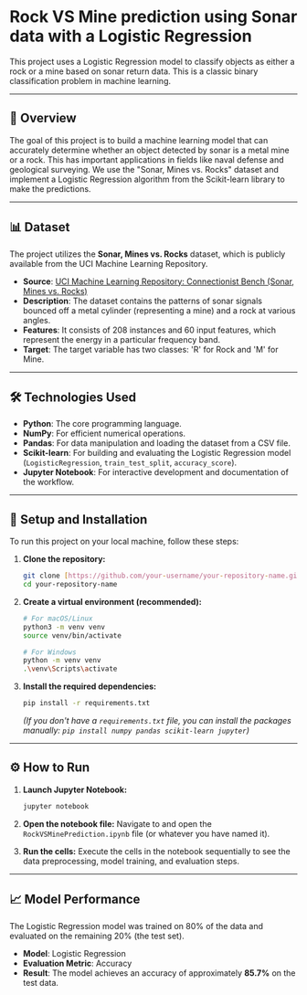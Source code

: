 # Rock VS Mine prediction using Sonar data with a Logistic Regression

This project uses a Logistic Regression model to classify objects as either a rock or a mine based on sonar return data. This is a classic binary classification problem in machine learning.

---
## 📖 Overview

The goal of this project is to build a machine learning model that can accurately determine whether an object detected by sonar is a metal mine or a rock. This has important applications in fields like naval defense and geological surveying. We use the "Sonar, Mines vs. Rocks" dataset and implement a Logistic Regression algorithm from the Scikit-learn library to make the predictions.

---
## 📊 Dataset

The project utilizes the **Sonar, Mines vs. Rocks** dataset, which is publicly available from the UCI Machine Learning Repository.

* **Source**: [UCI Machine Learning Repository: Connectionist Bench (Sonar, Mines vs. Rocks)](https://archive.ics.uci.edu/ml/datasets/Connectionist+Bench+(Sonar,+Mines+vs.+Rocks))
* **Description**: The dataset contains the patterns of sonar signals bounced off a metal cylinder (representing a mine) and a rock at various angles.
* **Features**: It consists of 208 instances and 60 input features, which represent the energy in a particular frequency band.
* **Target**: The target variable has two classes: 'R' for Rock and 'M' for Mine.

---
## 🛠️ Technologies Used

* **Python**: The core programming language.
* **NumPy**: For efficient numerical operations.
* **Pandas**: For data manipulation and loading the dataset from a CSV file.
* **Scikit-learn**: For building and evaluating the Logistic Regression model (`LogisticRegression`, `train_test_split`, `accuracy_score`).
* **Jupyter Notebook**: For interactive development and documentation of the workflow.

---
## 🚀 Setup and Installation

To run this project on your local machine, follow these steps:

1.  **Clone the repository:**
    ```bash
    git clone [https://github.com/your-username/your-repository-name.git](https://github.com/your-username/your-repository-name.git)
    cd your-repository-name
    ```

2.  **Create a virtual environment (recommended):**
    ```bash
    # For macOS/Linux
    python3 -m venv venv
    source venv/bin/activate

    # For Windows
    python -m venv venv
    .\venv\Scripts\activate
    ```

3.  **Install the required dependencies:**
    ```bash
    pip install -r requirements.txt
    ```
    *(If you don't have a `requirements.txt` file, you can install the packages manually: `pip install numpy pandas scikit-learn jupyter`)*

---
## ⚙️ How to Run

1.  **Launch Jupyter Notebook:**
    ```bash
    jupyter notebook
    ```
2.  **Open the notebook file:**
    Navigate to and open the `RockVSMinePrediction.ipynb` file (or whatever you have named it).

3.  **Run the cells:**
    Execute the cells in the notebook sequentially to see the data preprocessing, model training, and evaluation steps.

---
## 📈 Model Performance

The Logistic Regression model was trained on 80% of the data and evaluated on the remaining 20% (the test set).

* **Model**: Logistic Regression
* **Evaluation Metric**: Accuracy
* **Result**: The model achieves an accuracy of approximately **85.7%** on the test data.